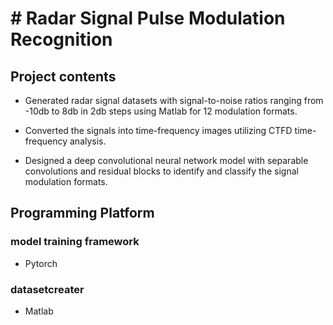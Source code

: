 # # Radar Signal Pulse Modulation Recognition 

## Project contents

- Generated radar signal datasets with signal-to-noise ratios ranging from -10db to 8db in 2db steps using Matlab for 12 modulation formats.

- Converted the signals into time-frequency images utilizing CTFD time-frequency analysis.

- Designed a deep convolutional neural network model with separable convolutions and residual blocks to identify and classify the signal modulation formats.

## Programming Platform

### model training framework

 - Pytorch
 
### datasetcreater

 - Matlab
